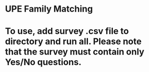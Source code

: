 # UPE Family Matching

# To use, add survey .csv file to directory and run all. Please note that the survey must contain only Yes/No questions.
